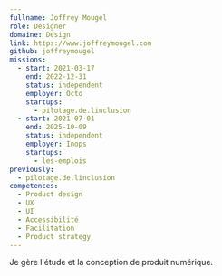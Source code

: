 ```yaml
---
fullname: Joffrey Mougel
role: Designer
domaine: Design
link: https://www.joffreymougel.com
github: joffreymougel
missions:
  - start: 2021-03-17
    end: 2022-12-31
    status: independent
    employer: Octo
    startups:
      - pilotage.de.linclusion
  - start: 2021-07-01
    end: 2025-10-09
    status: independent
    employer: Inops
    startups:
      - les-emplois
previously:
  - pilotage.de.linclusion
competences:
  - Product design
  - UX
  - UI
  - Accessibilité
  - Facilitation
  - Product strategy
---
```

Je gère l'étude et la conception de produit numérique.
